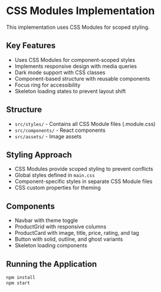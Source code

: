 # CSS Modules Implementation

This implementation uses CSS Modules for scoped styling.

## Key Features

- Uses CSS Modules for component-scoped styles
- Implements responsive design with media queries
- Dark mode support with CSS classes
- Component-based structure with reusable components
- Focus ring for accessibility
- Skeleton loading states to prevent layout shift

## Structure

- `src/styles/` - Contains all CSS Module files (.module.css)
- `src/components/` - React components
- `src/assets/` - Image assets

## Styling Approach

- CSS Modules provide scoped styling to prevent conflicts
- Global styles defined in `main.css`
- Component-specific styles in separate CSS Module files
- CSS custom properties for theming

## Components

- Navbar with theme toggle
- ProductGrid with responsive columns
- ProductCard with image, title, price, rating, and tag
- Button with solid, outline, and ghost variants
- Skeleton loading components

## Running the Application

```bash
npm install
npm start
```